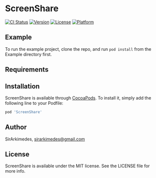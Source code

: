 # ScreenShare

[![CI Status](http://img.shields.io/travis/SirArkimedes/ScreenShare.svg?style=flat)](https://travis-ci.org/SirArkimedes/ScreenShare)
[![Version](https://img.shields.io/cocoapods/v/ScreenShare.svg?style=flat)](http://cocoapods.org/pods/ScreenShare)
[![License](https://img.shields.io/cocoapods/l/ScreenShare.svg?style=flat)](http://cocoapods.org/pods/ScreenShare)
[![Platform](https://img.shields.io/cocoapods/p/ScreenShare.svg?style=flat)](http://cocoapods.org/pods/ScreenShare)

## Example

To run the example project, clone the repo, and run `pod install` from the Example directory first.

## Requirements

## Installation

ScreenShare is available through [CocoaPods](http://cocoapods.org). To install
it, simply add the following line to your Podfile:

```ruby
pod 'ScreenShare'
```

## Author

SirArkimedes, sirarkimedes@gmail.com

## License

ScreenShare is available under the MIT license. See the LICENSE file for more info.
